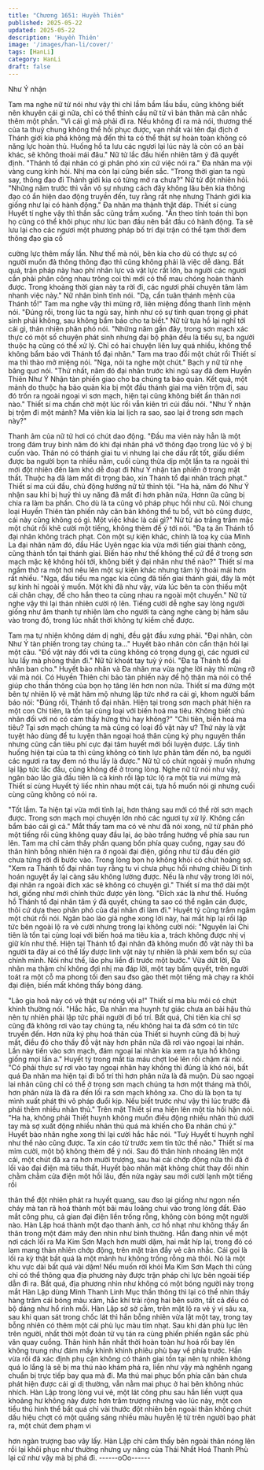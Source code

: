 ```yaml
---
title: "Chương 1651: Huyền Thiên"
published: 2025-05-22
updated: 2025-05-22
description: 'Huyền Thiên'
image: '/images/han-li/cover/'
tags: [HanLi]
category: HanLi
draft: false
---
```


Như Ý nhận

Tam ma nghe nữ tử nói như vậy thì chỉ lầm bầm lầu bầu, cũng
không biết nên khuyên cái gì nữa, chỉ có thể thỉnh cầu nữ tử vì
bản thân mà cân nhắc thêm một phần.
"Vì cái gì mà phải đi ra. Nếu không đi ra mà nói, thương thế của ta
thuỷ chung không thể hồi phục được, vạn nhất vài tên đại địch ở
Thánh giới kia phá không mà đến thì ta có thể thật sự hoàn toàn
không có năng lực hoàn thủ. Huống hồ ta lưu các ngươi lại lúc
này là còn có an bài khác, sẽ không thoải mái đâu."
Nữ tử lắc đầu hiển nhiên tâm ý đã quyết định.
"Thánh tổ đại nhân có gì phân phó xin cứ việc nói ra."
Đa nhãn ma vội vàng cung kính hỏi. Nhị ma còn lại cũng biến sắc.
"Trong thời gian ta ngủ say, thông đạo đi Thánh giới kia có từng
mở ra chưa?"
Nữ tử đột nhiên hỏi.
"Những năm trước thì vẫn vô sự nhưng cách đây không lâu bên
kia thông đạo có ẩn hiện dao động truyền đến, tuy rằng rất nhẹ
nhưng Thánh giới kia giống như lại có hành động."
Đa nhãn ma thành thật đáp. Thiết sí cùng Huyết tí nghe vậy thì
thần sắc cũng trầm xuống.
"Ấn theo tính toán thì bọn họ cũng có thể khôi phục như lúc ban
đầu nên bắt đầu có hành động. Ta sẽ lưu lại cho các ngươi một
phương pháp bố trí đại trận có thể tạm thời đem thông đạo gia cố

cường lực thêm mấy lần. Như thế mà nói, bên kia cho dù có thực
sự có người muốn đả thông thông đạo thì cũng không phải là việc
dễ dàng. Bất quá, trận pháp này hao phí nhân lực và vật lực rất
lớn, ba người các ngươi cần phải phân công nhau trông coi thì
mới có thể mau chóng hoàn thành được. Trong khoảng thời gian
này ta rời đi, các ngươi phải chuyên tâm làm nhanh việc này."
Nữ nhân bình tĩnh nói.
"Dạ, cẩn tuân thánh mệnh của Thánh tổ!"
Tam ma nghe vậy thì mừng rỡ, liên miệng đồng thanh lĩnh mệnh
nói.
"Đúng rồi, trong lúc ta ngủ say, hình như có sự tình quan trọng gì
phát sinh phải không, sau không bẩm báo cho ta biết."
Nữ tử tựa hồ lại nghĩ tới cái gì, thản nhiên phân phó nói.
"Những năm gần đây, trong sơn mạch xác thực có một số chuyện
phát sinh nhưng đại bộ phận đều là tiểu sự, ba người thuộc hạ
cũng có thể xử lý. Chỉ có hai chuyện liên luỵ quá nhiều, không thể
không bẩm báo với Thánh tổ đại nhân."
Tam ma trao đổi một chút rồi Thiết sí ma thì thào mở miệng nói.
"Nga, nói ta nghe một chút."
Bạch y nữ tử nhẹ bâng quơ nói.
"Thứ nhất, năm đó đại nhân trước khi ngủ say đã đem Huyền
Thiên Như Ý Nhận tàn phiến giao cho ba chúng ta bảo quản. Kết
quả, một mảnh do thuộc hạ bảo quản kia bị một đầu thánh giai
ma viên trộm đi, sau đó trốn ra ngoài ngoại vi sơn mạch, hiện tại
cũng không biết ẩn thân nơi nào."
Thiết sí ma chần chờ một lúc rồi vẫn kiên trì cúi đầu nói.
"Như Ý nhận bị trộm đi một mảnh? Ma viên kia lai lịch ra sao, sao
lại ở trong sơn mạch này?"

Thanh âm của nữ tử hơi có chút dao động.
"Đầu ma viên này hẳn là một trong đám truy binh năm đó khi đại
nhân phá vỡ thông đạo trong lúc vô ý bị cuốn vào. Thân nó có
thánh giai tu vi nhưng lại che dấu rất tốt, giấu diếm được ba người
bọn ta nhiều năm, cuối cùng thừa dịp một lần ta ra ngoài thì mới
đột nhiên đến làm khó dễ đoạt đi Như Ý nhận tàn phiến ở trong
mật thất. Thuộc hạ đã làm mất đi trọng bảo, xin Thánh tổ đại nhân
trách phạt."
Thiết sí ma cúi đầu, chủ động hướng nữ tử thỉnh tội.
"Ha hả, năm đó Như Ý nhận sau khi bị huỷ thì uy năng đã mất đi
hơn phân nửa. Hơnn ữa cũng bị chia ra làm ba phần. Cho dù là ta
cũng vô pháp phục hồi như cũ. Nói chung loại Huyền Thiên tàn
phiến này căn bản không thể tu bổ, vứt bỏ cũng được, cái này
cũng không có gì. Một việc khác là cái gì?"
Nử tử áo trắng trầm mặc một chút rồi khẽ cười một tiếng, không
thèm để ý tới nói.
"Đạ tạ ân Thánh tổ đại nhân không trách phạt. Còn một sự kiện
khác, chính là toạ kỵ của Minh La đại nhân năm đó, đầu Hắc
Uyên ngạc kia vừa mới tiến giai thành công, cũng thành tồn tại
thánh giai. Biến háo như thế không thể cứ để ở trong sơn mạch
mặc kệ không hỏi tới, không biết ý đại nhân như thế nào?"
Thiết sí ma ngầm thở ra một hơi nêu lên một sự kiện khác nhưng
tâm lý thoải mái hơn rất nhiều.
"Nga, đầu tiểu ma ngạc kia cũng đã tiến giai thánh giái, đây là một
sự kinh hỉ ngoài ý muốn. Một khi đã như vậy, vừa lúc bên ta còn
thiếu một cái chân chạy, để cho hắn theo ta cùng nhau ra ngoài
một chuyến."
Nữ tử nghe vậy thì lại thản nhiên cười rộ lên. Tiếng cười dễ nghe
say lòng người giống như âm thanh tự nhiên làm cho người ta
càng nghe càng bị hãm sâu vào trong đó, trong lúc nhất thời
không tự kiềm chế được.

Tam ma tự nhiên không dám dị nghị, đều gật đầu xưng phải.
"Đại nhân, còn Như Ý tàn phiến trong tay chúng ta..."
Huyết bào nhân còn cẩn thận hỏi lại một câu.
"Đồ vật này đối với ta cũng không có trọng dụng gì, các ngươi cứ
lưu lấy mà phòng thân đi."
Nữ tử khoát tay tuỳ ý nói.
"Đa tạ Thánh tổ đại nhân ban cho."
Huyết bào nhân và Đa nhãn ma vừa nghe lời này thì mừng rỡ vái
mà nói. Có Huyền Thiên chi bảo tàn phiến này để hộ thân mà nói
có thể giúp cho thần thông của bọn họ tăng lên hơn non nửa.
Thiết sí ma đứng một bên tự nhiên lộ vẻ mặt hâm mộ nhưng lập
tức nhớ ra cái gì, khom người bẩm báo nói:
"Đúng rồi, Thánh tổ đại nhân. Hiện tại trong sơn mạch phát hiện
ra một con Chi tiên, là tồn tại cùng loại với biến hoá ma tiêu.
Không biết chủ nhân đối với nó có cảm thấy hứng thú hay
không?"
"Chi tiên, biến hoá ma tiêu? Tại sơn mạch chúng ta mà cũng có
loại đồ vật này ư? Thứ này là vật tuyệt hảo dùng để tu luyện thân
ngoại hoá thân cùng ký phụ nguyên thần nhưng cũng cần tiêu phí
cực đại tâm huyết mới bồi luyện được. Lấy tình huống hiện tại của
ta thì cũng không có tinh lực phân tâm đến nó, ba người các
ngươi ra tay đem nó thu lấy là được."
Nữ tử có chút ngoài ý muốn nhưng lại lập tức lắc đầu, cũng
không để ở trong lòng.
Nghe nữ tử nói như vậy, ngân bào lảo giả đầu tiên là cả kinh rồi
lập tức lộ ra một tia vui mừng mà Thiết sí cùng Huyết tý liếc nhìn
nhau một cái, tựa hồ muốn nói gì nhưng cuối cùng cũng không có
nói ra.

"Tốt lắm. Ta hiện tại vừa mới tỉnh lại, hơn tháng sau mới có thể rời
sơn mạch được. Trong sơn mạch mọi chuyện lớn nhỏ các ngươi
tự xử lý. Không cần bẩm báo cái gì cả."
Mắt thấy tam ma có vẻ như đã nói xong, nữ tử phân phó một
tiếng rồi cũng không quay đầu lại, áo bào trắng hướng về phía
sau run lên.
Tam ma chỉ cảm thấy phấn quang bốn phía quay cuồng, ngay sau
đó thân hình bỗng nhiên hiện ra ở ngoài đại điện, giống như từ
đầu đến giờ chưa từng rời đi bước vào. Trong lòng bọn họ không
khỏi có chút hoảng sợ.
"Xem ra Thánh tổ đại nhân tuy rằng tu vi chưa phục hồi nhưng
chiêu Di tinh hoán nguyệt ấy lại càng sâu không lường được. Nếu
là như vậy trong lời nói, đại nhân ra ngoài đích xác sẽ không có
chuyện gì."
Thiết sí ma thở dài một hơi, giống như mới chính thức được yên
lòng.
"Đích xác là như thế. Huống hồ Thánh tổ đại nhân tâm ý đã quyết,
chúng ta sao có thể ngăn cản được, thôi cứ dựa theo phân phó
của đại nhân đi làm đi."
Huyết tý cũng trầm ngâm một chút rồi nói.
Ngân bào lão giả nghe xong lời này, hai mắt híp lại rồi lập tức bên
ngoài lộ ra vẻ cười nhưng trong lại không cười nói:
"Nguyên lai Chi tiên là tồn tại cùng loại với biến hoá ma tiêu kia a,
trách không được nhị vị giữ kín như thế. Hiện tại Thánh tổ đại
nhân đã không muốn đồ vật này thì ba người ta đây ai có thể lấy
được linh vật này tự nhiên là phải xem bổn sự của chính mình.
Nói như thế, lão phu liền đi trước một bước."
Vừa dứt lời, Đa nhãn ma thậm chí không đợi nhị ma đáp lời, một
tay bấm quyết, trên người toát ra một cỗ ma phong tối đen sau
đso gào thét một tiếng mà chạy ra khỏi đại điện, biến mất không
thấy bóng dáng.

"Lão gia hoả này có vẻ thật sự nóng vội a!"
Thiết sí ma bĩu môi có chút khinh thường nói.
"Hắc hắc, Đa nhãn ma huynh tự giác chưa an bài hậu thủ nên tự
nhiên phải lập tức phái người đi bố trí. Bất quá, Chi tiên kia chỉ sợ
cũng đã không rơi vào tay chúng ta, nếu không hai ta đã sớm có
tin tức truyền đến. Hơn nữa ký phụ hoá thân của Thiết si huynh
cũng đã bị huỷ mất, điều đó cho thấy đồ vật này hơn phân nửa đã
rơi vào ngoại lai nhân. Lần này tiến vào sơn mạch, đám ngoại lai
nhân kia xem ra tựa hồ không giống mọi lần a."
Huyết tý trong mắt tia máu chợt loé lên rồi chậm rãi nói.
"Có phải thực sự rơi vào tay ngoại nhân hay không thì đúng là khó
nói, bất quá Đa nhãn ma hiện tại đi bố trí thì hơn phân nửa là đã
muộn. Dù sao ngoại lai nhân cũng chỉ có thể ở trong sơn mạch
chúng ta hơn một tháng mà thôi, hơn phân nửa là đã ra đến lối ra
sơn mạch không xa. Cho dù là bọn ta tự mình xuất phát thì vô
pháp đuổi kịp. Nếu biết trước như vậy thì lúc trước đã phái thêm
nhiều nhân thủ."
Trên mặt Thiết sí ma hiện lên một tia hối hận nói.
"Ha ha, không phải Thiết huynh không muốn điều động nhiều
nhân thủ dưới tay mà sợ xuất động nhiều nhân thủ quá mà khiến
cho Đa nhãn chú ý."
Huyết bào nhân nghe xong thì lại cười hắc hắc nói.
"Tuỳ Huyết tí huynh nghĩ như thế nào cũng được. Ta xin cáo từ
trước xem tin tức thế nào."
Thiết sí ma mỉm cười, một bộ không thèm để ý nói. Sau đó thân
hình nhoáng lên một cái, một chút đã xa ra hơn mười trượng, sau
hai cái chớp động nữa thì đã ở lối vào đại điện mà tiêu thất.
Huyết bào nhân mặt không chút thay đổi nhìn chằm chằm cửa
điện một hồi lâu, đến nửa ngày sau mới cười lạnh một tiếng rồi

thân thể đột nhiên phát ra huyết quang, sau đso lại giống như
ngọn nến cháy mà tan rã hoá thành một bãi máu loãng chui vào
trong lòng đất. Đảo mắt công phu, cả gian đại điện liền trống rỗng,
không còn bóng một người nào.
Hàn Lập hoá thành một đạo thanh ảnh, cơ hồ nhạt như không
thấy ẩn thân trong một đám mây đen nhìn như bình thường. Hắn
đang nhìn về một nơi cách lối ra Ma Kim Sơn Mạch hơn mười
dặm, hai mắt híp lại, trong đó có lam mang thản nhiên chớp động,
trên mặt tràn đầy vẻ cân nhắc.
Cái gọi là lối ra kỳ thật bất quá là một mảnh hư không trống rỗng
mà thôi. Nó là một khu vực dài bất quá vài dặm! Nếu muốn rời
khỏi Ma Kim Sơn Mạch thì cũng chỉ có thể thông qua địa phương
này được trận pháp chi lực bên ngoài tiếp dẫn đi ra.
Bất quá, địa phương nhìn như không có một bóng người này
trong mắt Hàn Lập dùng Minh Thanh Linh Mục thần thông thì lại
có thể nhìn thấy hàng trăm cái bóng màu xám, hắc khí trải rộng
hai bên sườn, tất cả đều có bộ dáng như hổ rình mồi. Hàn Lập sờ
sờ cằm, trên mặt lộ ra vẻ ý vị sâu xa, sau khi quan sát trong chốc
lát thì hắn bỗng nhiên vừa lật một tay, trong tay bỗng nhiên có
thêm một cái phù lục màu tím nhạt.
Sau khi dán phù lục lên trên người, nhất thời một đoàn tử vụ tán
ra cùng phiến phiến ngân sắc phù văn quay cuồng. Thân hình
hắn nhất thời hoàn toàn hư hoá rồi bay lên không trung như đám
mấy khinh khinh phiêu phù bay về phía trước.
Hắn vừa rồi đã xác định phụ cận không có thánh giai tồn tại nên
tự nhiên không quá lo lắng là sẽ bị ma thú nào khám phá ra, liền
như vậy mà nghênh ngang chuẩn bị trực tiếp bay qua mà đi. Ma
thú mai phục bốn phía căn bản chưa phát hiện được cái gì dị
thường, vẫn nằm mai phục ở hai bên không nhúc nhích.
Hàn Lập trong lòng vui vẻ, một lát công phu sau hắn liền vượt qua
khoảng hư không này được hơn trăm trượng nhưng vào lúc này,
một con tiểu thú hình thể bất quá chỉ vài thước đột nhiên bên
ngoài thân không chút dấu hiệu chợt có một quầng sáng nhiều
màu huyễn lệ từ trên người bạo phát ra, một chút đem phạm vi

hơn ngàn trượng bao vây lấy. Hàn Lập chỉ cảm thấy bên ngoài
thân nóng lên rồi lại khôi phục như thường nhưng uy năng của
Thái Nhất Hoá Thanh Phù lại cứ như vậy mà bị phá đi.
------oOo------
